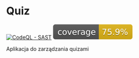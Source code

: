 # Quiz
[![CodeQL - SAST](https://github.com/pionas/quiz/actions/workflows/codeql.yml/badge.svg)](https://github.com/pionas/quiz/actions/workflows/codeql.yml)
[![Coverage](.github/badges/jacoco.svg)](https://github.com/pionas/quiz/actions/workflows/codeql.yml)

Aplikacja do zarządzania quizami


